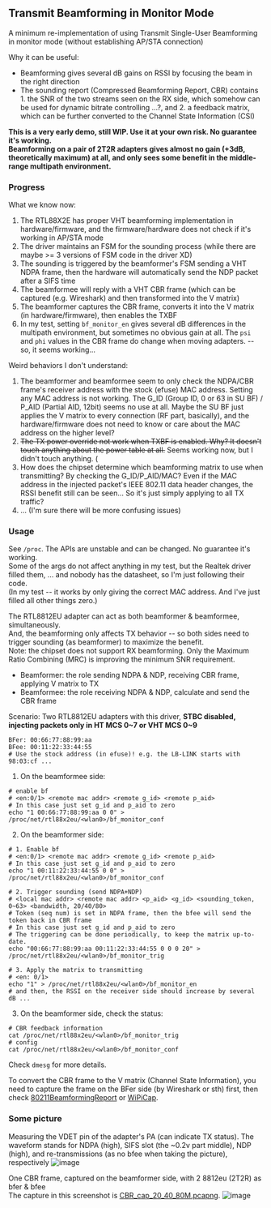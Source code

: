## Transmit Beamforming in Monitor Mode 
A minimum re-implementation of using Transmit Single-User Beamforming in monitor mode (without establishing AP/STA connection)  

Why it can be useful:
 - Beamforming gives several dB gains on RSSI by focusing the beam in the right direction
 - The sounding report (Compressed Beamforming Report, CBR) contains 1. the SNR of the two streams seen on the RX side, which somehow can be used for dynamic bitrate controlling ...?, and 2. a feedback matrix, which can be further converted to the Channel State Information (CSI)

**This is a very early demo, still WIP. Use it at your own risk. No guarantee it's working.**  
**Beamforming on a pair of 2T2R adapters gives almost no gain (+3dB, theoretically maximum) at all, and only sees some benefit in the middle-range multipath environment.**

### Progress
What we know now:  
1. The RTL88X2E has proper VHT beamforming implementation in hardware/firmware, and the firmware/hardware does not check if it's working in AP/STA mode
2. The driver maintains an FSM for the sounding process (while there are maybe >= 3 versions of FSM code in the driver XD)
3. The sounding is triggered by the beamformer's FSM sending a VHT NDPA frame, then the hardware will automatically send the NDP packet after a SIFS time
4. The beamformee will reply with a VHT CBR frame (which can be captured (e.g. Wireshark) and then transformed into the V matrix)
5. The beamformer captures the CBR frame, converts it into the V matrix (in hardware/firmware), then enables the TXBF
6. In my test, setting ```bf_monitor_en``` gives several dB differences in the multipath environment, but sometimes no obvious gain at all. The ```psi``` and ```phi``` values in the CBR frame do change when moving adapters. -- so, it seems working...

Weird behaviors I don't understand: 
1. The beamformer and beamformee seem to only check the NDPA/CBR frame's receiver address with the stock (efuse) MAC address.
   Setting any MAC address is not working. The G_ID (Group ID, 0 or 63 in SU BF) / P_AID (Partial AID, 12bit) seems no use at all.
   Maybe the SU BF just applies the V matrix to every connection (RF part, basically), and the hardware/firmware does not need to know or care about the MAC address on the higher level?
2. ~~The TX power override not work when TXBF is enabled. Why? It doesn't touch anything about the power table at all.~~ Seems working now, but I didn't touch anything. (
3. How does the chipset determine which beamforming matrix to use when transmitting? By checking the G_ID/P_AID/MAC? Even if the MAC address in the injected packet's IEEE 802.11 data header changes, the RSSI benefit still can be seen... So it's just simply applying to all TX traffic?
4. ... (I'm sure there will be more confusing issues)

### Usage
See ```/proc```.
The APIs are unstable and can be changed. No guarantee it's working.  
Some of the args do not affect anything in my test, but the Realtek driver filled them, ... and nobody has the datasheet, so I'm just following their code.  
(In my test -- it works by only giving the correct MAC address. And I've just filled all other things zero.)

The RTL8812EU adapter can act as both beamformer & beamformee, simultaneously.    
And, the beamforming only affects TX behavior -- so both sides need to trigger sounding (as beamformer) to maximize the benefit.  
Note: the chipset does not support RX beamforming. Only the Maximum Ratio Combining (MRC) is improving the minimum SNR requirement.  
 - Beamformer: the role sending NDPA & NDP, receiving CBR frame, applying V matrix to TX 
 - Beamformee: the role receiving NDPA & NDP, calculate and send the CBR frame

Scenario: 
Two RTL8812EU adapters with this driver, **STBC disabled, injecting packets only in HT MCS 0\~7 or VHT MCS 0\~9**  
```
BFer: 00:66:77:88:99:aa
BFee: 00:11:22:33:44:55
# Use the stock address (in efuse)! e.g. the LB-LINK starts with 98:03:cf ...
```

1. On the beamformee side: 
```
# enable bf
# <en:0/1> <remote mac addr> <remote g_id> <remote p_aid>
# In this case just set g_id and p_aid to zero
echo "1 00:66:77:88:99:aa 0 0" > /proc/net/rtl88x2eu/<wlan0>/bf_monitor_conf
```
2. On the beamformer side:
```
# 1. Enable bf
# <en:0/1> <remote mac addr> <remote g_id> <remote p_aid>
# In this case just set g_id and p_aid to zero
echo "1 00:11:22:33:44:55 0 0" > /proc/net/rtl88x2eu/<wlan0>/bf_monitor_conf

# 2. Trigger sounding (send NDPA+NDP)
# <local mac addr> <remote mac addr> <p_aid> <g_id> <sounding_token, 0~63> <bandwidth, 20/40/80>
# Token (seq num) is set in NDPA frame, then the bfee will send the token back in CBR frame
# In this case just set g_id and p_aid to zero
# The triggering can be done periodically, to keep the matrix up-to-date.  
echo "00:66:77:88:99:aa 00:11:22:33:44:55 0 0 0 20" > /proc/net/rtl88x2eu/<wlan0>/bf_monitor_trig

# 3. Apply the matrix to transmitting
# <en: 0/1>
echo "1" > /proc/net/rtl88x2eu/<wlan0>/bf_monitor_en
# and then, the RSSI on the receiver side should increase by several dB ...

```

3. On the beamformer side, check the status:
```
# CBR feedback information 
cat /proc/net/rtl88x2eu/<wlan0>/bf_monitor_trig
# config
cat /proc/net/rtl88x2eu/<wlan0>/bf_monitor_conf
```

Check ```dmesg``` for more details.

To convert the CBR frame to the V matrix (Channel State Information), you need to capture the frame on the BFer side (by Wireshark or sth) first, then check [80211BeamformingReport](https://github.com/Vito-Swift/dpkt-80211BeamformingReport) or [WiPiCap](https://github.com/watalabo/WiPiCap). 

### Some picture 

Measuring the VDET pin of the adapter's PA (can indicate TX status). The waveform stands for NDPA (high), SIFS slot (the ~0.2v part middle), NDP (high), and re-transmissions (as no bfee when taking the picture), respectively
![image](https://github.com/user-attachments/assets/50bc6bb0-0dae-4940-b354-8eaf719d8218)

One CBR frame, captured on the beamformer side, with 2 8812eu (2T2R) as bfer & bfee  
The capture in this screenshot is [CBR_cap_20_40_80M.pcapng](https://github.com/libc0607/rtl88x2eu-20230815/blob/beamforming_research/CBR_cap_20_40_80M.pcapng).
![image](https://github.com/user-attachments/assets/c7dbeb3f-4633-4ce1-b5fd-09692c63c784)  


